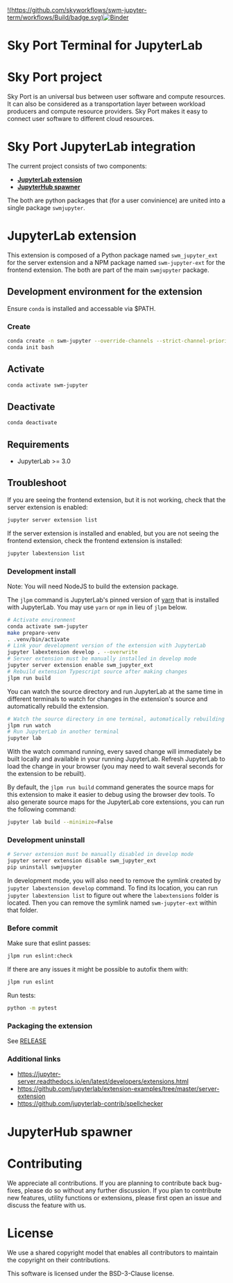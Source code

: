 [!(https://github.com/skyworkflows/swm-jupyter-term/workflows/Build/badge.svg)](https://github.com/skyworkflows/swm-jupyter-term/actions/workflows/build.yml)[![Binder](https://mybinder.org/badge_logo.svg)](https://mybinder.org/v2/gh/skyworkflows/swm-jupyter-term/main?urlpath=lab)

Sky Port Terminal for JupyterLab
===============================

# Sky Port project

Sky Port is an universal bus between user software and compute resources. It can also be considered as a transportation layer between workload producers and compute resource providers. Sky Port makes it easy to connect user software to different cloud resources.

# Sky Port JupyterLab integration

The current project consists of two components:

* **[JupyterLab extension](#jupyterlab-extension)**
* **[JupyterHub spawner](#jupyterhab-spawner)**

The both are python packages that (for a user convinience) are united into a single package `swmjupyter`.


# JupyterLab extension

This extension is composed of a Python package named `swm_jupyter_ext` for the server extension and a NPM package named `swm-jupyter-ext` for the frontend extension. The both are part of the main `swmjupyter` package.

## Development environment for the extension

Ensure `conda` is installed and accessable via $PATH.

### Create
```bash
conda create -n swm-jupyter --override-channels --strict-channel-priority -c conda-forge -c anaconda nodejs configurable-http-proxy
conda init bash
```

## Activate
```bash
conda activate swm-jupyter
```

## Deactivate
```bash
conda deactivate
```

## Requirements

* JupyterLab >= 3.0

## Troubleshoot

If you are seeing the frontend extension, but it is not working, check
that the server extension is enabled:

```bash
jupyter server extension list
```

If the server extension is installed and enabled, but you are not seeing
the frontend extension, check the frontend extension is installed:

```bash
jupyter labextension list
```

### Development install

Note: You will need NodeJS to build the extension package.

The `jlpm` command is JupyterLab's pinned version of
[yarn](https://yarnpkg.com/) that is installed with JupyterLab. You may use
`yarn` or `npm` in lieu of `jlpm` below.

```bash
# Activate environment
conda activate swm-jupyter
make prepare-venv
. .venv/bin/activate
# Link your development version of the extension with JupyterLab
jupyter labextension develop . --overwrite
# Server extension must be manually installed in develop mode
jupyter server extension enable swm_jupyter_ext
# Rebuild extension Typescript source after making changes
jlpm run build
```

You can watch the source directory and run JupyterLab at the same time in different terminals to watch for changes in the extension's source and automatically rebuild the extension.

```bash
# Watch the source directory in one terminal, automatically rebuilding when needed
jlpm run watch
# Run JupyterLab in another terminal
jupyter lab
```

With the watch command running, every saved change will immediately be built locally and available in your running JupyterLab. Refresh JupyterLab to load the change in your browser (you may need to wait several seconds for the extension to be rebuilt).

By default, the `jlpm run build` command generates the source maps for this extension to make it easier to debug using the browser dev tools. To also generate source maps for the JupyterLab core extensions, you can run the following command:

```bash
jupyter lab build --minimize=False
```

### Development uninstall

```bash
# Server extension must be manually disabled in develop mode
jupyter server extension disable swm_jupyter_ext
pip uninstall swmjupyter
```

In development mode, you will also need to remove the symlink created by `jupyter labextension develop` command. To find its location, you can run `jupyter labextension list` to figure out where the `labextensions` folder is located. Then you can remove the symlink named `swm-jupyter-ext` within that folder.


### Before commit

Make sure that eslint passes:

```bash
jlpm run eslint:check
```

If there are any issues it might be possible to autofix them with:

```bash
jlpm run eslint
```

Run tests:

```bash
python -m pytest
```

### Packaging the extension

See [RELEASE](RELEASE.md)

### Additional links

* https://jupyter-server.readthedocs.io/en/latest/developers/extensions.html
* https://github.com/jupyterlab/extension-examples/tree/master/server-extension
* https://github.com/jupyterlab-contrib/spellchecker


# JupyterHub spawner


# Contributing

We appreciate all contributions. If you are planning to contribute back bug-fixes, please do so without any further discussion. If you plan to contribute new features, utility functions or extensions, please first open an issue and discuss the feature with us. 

# License

We use a shared copyright model that enables all contributors to maintain the copyright on their contributions.

This software is licensed under the BSD-3-Clause license.
